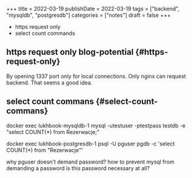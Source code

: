 +++
title = 2022-03-19
publishDate = 2022-03-19
tags = ["backend", "mysqldb", "postgresdb"]
categories = ["notes"]
draft = false
+++

-   https request only
-   select count commands

<!--more-->


## https request only <span class="tag"><span class="blog_potential">blog-potential</span></span> {#https-request-only}

By opening 1337 port only for local connections.
Only nginx can request backend.
That seems a good idea.


## select count commans {#select-count-commans}

docker exec lukhbook-mysqldb-1 mysql -utestuser -ptestpass testdb -e "select COUNT(\*) from Rezerwacje;"

docker exec lukhbook-postgresdb-1 psql -U pguser pgdb -c 'select COUNT(\*) from "Rezerwacje"'

why pguser doesn't demand password?
how to prevent mysql from demanding a password
is this password necessary at all?
